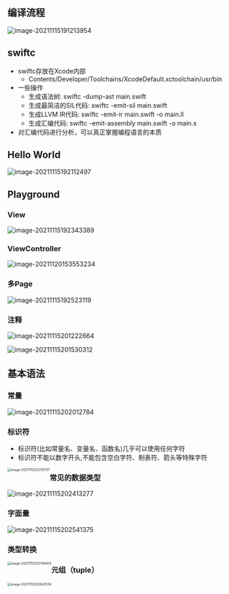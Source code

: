 ## 编译流程

![image-20211115191213954](images/image-20211115191213954.png)

## swiftc

- swiftc存放在Xcode内部
  - Contents/Developer/Toolchains/XcodeDefault.xctoolchain/usr/bin
- 一些操作
  - 生成语法树: swiftc -dump-ast main.swift
  - 生成最简洁的SIL代码: swiftc -emit-sil main.swift
  - 生成LLVM IR代码: swiftc -emit-ir main.swift -o main.ll
  - 生成汇编代码: swiftc -emit-assembly main.swift -o main.s
- 对汇编代码进行分析，可以真正掌握编程语言的本质

## Hello World

![image-20211115192112497](images/image-20211115192112497.png)

## Playground 

### View

![image-20211115192343389](images/image-20211115192343389.png)

### ViewController

![image-20211120153553234](images/image-20211120153553234.png)

### 多Page

![image-20211115192523119](images/image-20211115192523119.png)

### 注释

![image-20211115201222664](images/image-20211115201222664.png)

![image-20211115201530312](images/image-20211115201530312.png)

## 基本语法

### 常量

![image-20211115202012784](images/image-20211115202012784.png)

### 标识符

- 标识符(比如常量名、变量名、函数名)几乎可以使用任何字符
- 标识符不能以数字开头,不能包含空白字符、制表符、箭头等特殊字符

<img src="images/image-20211115202115707.png" alt="image-20211115202115707" style="zoom:50%;float:left" />

### 常见的数据类型

![image-20211115202413277](images/image-20211115202413277.png)

### 字面量

![image-20211115202541375](images/image-20211115202541375.png)

### 类型转换

<img src="images/image-20211115202746403.png" alt="image-20211115202746403" style="zoom:50%;float:left" />

### 元组（tuple）

<img src="images/image-20211115202932534.png" alt="image-20211115202932534" style="zoom:50%;float:left" />